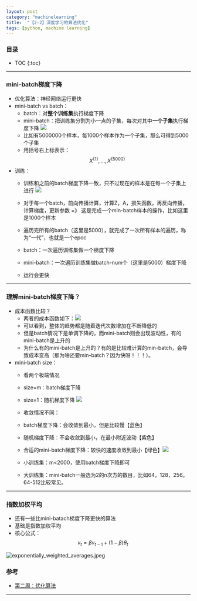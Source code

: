 ```yaml
---
layout: post
category: "machinelearning"
title:  "【2-2】深度学习的算法优化"
tags: [python, machine learning]
---
```


<script type="text/javascript" async
  src="https://cdn.mathjax.org/mathjax/latest/MathJax.js?config=TeX-MML-AM_CHTML">
</script>

### 目录

- TOC
{:toc}

---

### mini-batch梯度下降

* 优化算法：神经网络运行更快
* mini-batch vs batch：
	* batch：对**整个训练集**执行梯度下降
	* mini-batch：把训练集分割为小一点的子集，每次对其中**一个子集**执行梯度下降 ![](http://www.ai-start.com/dl2017/images/ef8c62ba3c82cb37e6ed4783e7717a8d.png)
	* 比如有5000000个样本，每1000个样本作为一个子集，那么可得到5000个子集
	* 用括号右上标表示：$$X^{\{1\}},...,X^{\{5000\}}$$
* 训练：
	* 训练和之前的batch梯度下降一致，只不过现在的样本是在每一个子集上进行 ![](http://www.ai-start.com/dl2017/images/0818dc0f8b7b8c1703d0c596f6027728.png)
	* 对于每一个batch，前向传播计算，计算Z，A，损失函数，再反向传播，计算梯度，更新参数 =》 这是完成一个min-batch样本的操作，比如这里是1000个样本
	
	* 遍历完所有的batch（这里是5000），就完成了一次所有样本的遍历，称为“一代”，也就是一个epoc
	* batch：一次遍历训练集做一个梯度下降
	* mini-batch：一次遍历训练集做batch-num个（这里是5000）梯度下降
	* 运行会更快

---

### 理解mini-batch梯度下降？

* 成本函数比较？
	* 两者的成本函数如下：![](http://www.ai-start.com/dl2017/images/b5c07d7dec7e54bed73cdcd43e79452d.png)
	* 可以看到，整体的趋势都是随着迭代次数增加在不断降低的
	* 但是batch情况下是单调下降的，而mini-batch则会出现波动性，有的mini-batch是上升的
	* 为什么有的mini-batch是上升的？有的是比较难计算的min-batch，会导致成本变高（那为啥还要min-batch？因为快呀！！！）。
* mini-batch size：
	* 看两个极端情况
	* size=m：batch梯度下降
	* size=1：随机梯度下降 ![](http://www.ai-start.com/dl2017/images/2181fbdc47d4d28840c3da00295548ea.png)
	
	* 收敛情况不同：
	* batch梯度下降：会收敛到最小，但是比较慢【蓝色】
	* 随机梯度下降：不会收敛到最小，在最小附近波动【紫色】
	* 合适的mini-batch梯度下降：较快的速度收敛到最小【绿色】![](http://www.ai-start.com/dl2017/images/bb2398f985f57c5d422df3c71437e5ea.png)

	* 小训练集：m<2000，使用batch梯度下降即可
	* 大训练集：mini-batch一般选为2的n次方的数目，比如64，128，256。64-512比较常见。

---

### 指数加权平均

* 还有一些比mini-batach梯度下降更快的算法
* 基础是指数加权平均
* 核心公式：$$v_t = \beta v_{t-1}+(1-\beta)\theta_t$$

![exponentially_weighted_averages.jpeg](https://i.loli.net/2019/08/20/nKDIaP7S9jkNCqT.jpg)

### 参考

* [第二周：优化算法](http://www.ai-start.com/dl2017/html/lesson2-week2.html)

---




